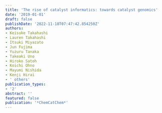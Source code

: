 ```yaml
---
title: 'The rise of catalyst informatics: towards catalyst genomics'
date: '2019-01-01'
draft: false
publishDate: '2022-11-18T07:47:42.854250Z'
authors:
- Keisuke Takahashi
- Lauren Takahashi
- Itsuki Miyazato
- Jun Fujima
- Yuzuru Tanaka
- Takeaki Uno
- Hiroko Satoh
- Koichi Ohno
- Mayumi Nishida
- Kenji Hirai
- ' others'
publication_types:
- '2'
abstract: ''
featured: false
publication: '*ChemCatChem*'
---
```


